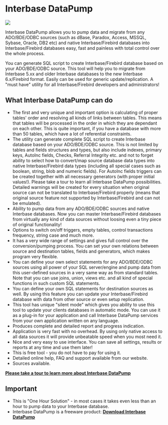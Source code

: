# Interbase DataPump

<img src="https://www.clevercomponents.com/products/datapump/dp-step1.gif"/>

Interbase DataPump allows you to pump data and migrate from any ADO/BDE/ODBC sources (such as dBase, Paradox, Access, MSSQL, Sybase, Oracle, DB2 etc) and native Interbase/Firebird databases into Interbase/Firebird databases easy, fast and painless with total control over the whole process.

You can generate SQL script to create Interbase/Firebird database based on your ADO/BDE/ODBC source. This tool will help you to migrate from Interbase 5.xx and older Interbase databases to the new Interbase 6.x/Firebird format. Easily can be used for generic update/replication. A "must have" utility for all Interbase/Firebird developers and administrators!

## What Interbase DataPump can do
* The first and very unique and important option is calculating of proper tables' order and resolving all kinds of links between tables. This means that tables will be processed in the order in which they are dependant on each other. This is quite important, if you have a database with more than 50 tables, which have a lot of referential constraints.
* The utility can generate complete SQL script to create Interbase database based on your ADO/BDE/ODBC source. This is not limited by tables and fields structures and types, but also include indexes, primary keys, AutoInc fields, Checks, Referral Integrity etc. and not to forget ability to select how to convert/map source database data types into native Interbase/Firebird data types (including all special cases such as boolean, string, blob and numeric fields). For AutoInc fields triggers can be created together with all necessary generators (with proper initial values!). Please take a tour to learn all Interbase DataPump possibilities. Detailed warnings will be created for every situation when original source can not be translated to Interbase/Firebird properly (means that original source feature not supported by Interbase/Firebird and can not be emulated).
* Ability to pump data from any ADO/BDE/ODBC sources and native Interbase databases. Now you can master Interbase/Firebird databases from virtually any kind of data sources without loosing even a tiny piece of original functionality!
* Options to switch on/off triggers, empty tables, control transactions frequency, string case and much more.
* It has a very wide range of settings and gives full control over the conversion/pumping process. You can set your own relations between source and destination tables, fields and generators, which makes program very flexible.
* You can define your own select statements for any ADO/BDE/ODBC sources using all power of your SQL server/engine and pump data from this user-defined sources in a very same way as from standard tables. Note that you can use joins, union, views etc. and all kind of special functions in such custom SQL statements.
* You can define your own SQL statements for destination sources as well. By using this feature you can update your Interbase/Firebird database with data from other source or even setup replication.
* This tool has unique "silent mode" which gives you ability to use this tool to update your clients databases in automatic mode. You can use it as a plug-in for your application and call Interbase DataPump services from your own application written on any language.
* Produces complete and detailed report and progress indication.
* Application is very fast with no overhead. By using only native access to all data sources it will provide unbeatable speed when you most need it.
* Nice and very easy to use interface. You can save all settings, results or reports at any time and use them later!
* This is free tool - you do not have to pay for using it.
* Detailed online help, FAQ and support available from our website.
* Sources available.

[**Please take a tour to learn more about Interbase DataPump**](https://www.clevercomponents.com/products/datapump/dp-tour.asp)

## Important
* This is "One Hour Solution" - in most cases it takes even less than an hour to pump data to your Interbase database.
* Interbase DataPump is a freeware product: [**Download Interbase DataPump**](https://www.clevercomponents.com/downloads/datapump/)

